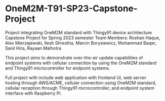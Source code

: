 # OneM2M-T91-SP23-Capstone-Project
Project integrating OneM2M standard with Thingy91 device architecture
Capstone Project for Spring 2023 semester
Team Members: Roshan Haque, Alex Mierzejewski, Ilesh Shrestha, Marcin Borysiewicz, Mohammad Baqer, Sanil Hira, Rayaan Malhotra


This project aims to demonstrate over-the-air update capabilities of endpoint systems with cellular connection by using the OneM2M standard and Thingy91
microcontroller for endpoint systems.

Full project with include web application with frontend UI, web server hosting through AWS/ACME, cellular connection using OneM2M standard, cellular reception
through Thingy91 microcontroller, and endpoint system interface with Raspberry Pi.
